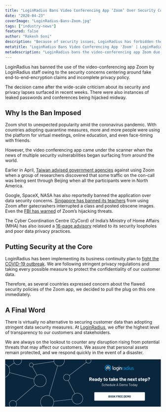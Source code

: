 ```yaml
---
title: "LoginRadius Bans Video Conferencing App ‘Zoom’ Over Security Concerns"
date: "2020-04-23"
coverImage: "LoginRadius-Bans-Zoom.jpg"
tags: ["industry-news"]
featured: false 
author: "Rakesh Soni"
description: "Because of security issues, LoginRadius has forbidden the use of the Zoom video conferencing software by LoginRadius employees."
metatitle: "LoginRadius Bans Video Conferencing App 'Zoom' | LoginRadius"
metadescription: "LoginRadius bans the video-conferencing app Zoom due to security concerns. The decision came after instances of leaked passwords, and privacy lapses."
---
```


LoginRadius has banned the use of the video-conferencing app Zoom by LoginRadius staff owing to the security concerns centering around fake end-to-end-encryption claims and incomplete privacy policy.

The decision came after the wide-scale criticism about its security and privacy lapses surfaced in recent weeks. There were also instances of leaked passwords and conferences being hijacked midway.

## Why Is the Ban Imposed

Zoom shot to unexpected popularity amid the coronavirus pandemic. With countries adopting quarantine measures, more and more people were using the platform for virtual meetings, online education, and even face-timing with friends.

However, the video conferencing app came under the scanner when the news of multiple security vulnerabilities began surfacing from around the world.

Earlier in April, [Taiwan advised government agencies](https://www.bbc.com/news/technology-52200507) against using Zoom when a group of researchers discovered that some traffic on the con-call was being sent through Beijing when all the participants were in North America.

Google, SpaceX, NASA has also reportedly banned the application over data security concerns. [Singapore has banned its teachers](https://www.theguardian.com/world/2020/apr/11/singapore-bans-teachers-using-zoom-after-hackers-post-obscene-images-on-screens) from using Zoom after gatecrashers interrupted a class and posted obscene images. Even the [FBI has warned](https://www.fbi.gov/contact-us/field-offices/boston/news/press-releases/fbi-warns-of-teleconferencing-and-online-classroom-hijacking-during-covid-19-pandemic) of Zoom’s hijacking threats.

The Cyber Coordination Centre (CyCord) of India’s Ministry of Home Affairs (MHA) has also issued a [16-page advisory](http://164.100.117.97/WriteReadData/userfiles/comprehensive-advisory-Zoom-%20meeting%20platfom-20200412-%282%29.pdf) related to its security loopholes and poor data privacy practices.

## Putting Security at the Core

LoginRadius has been implementing its business continuity plan to [fight the COVID-19 outbreak](https://www.loginradius.com/blog/identity/loginradius-business-continuity-covid-19-outbreak/). We are following stringent privacy regulations and taking every possible measure to protect the confidentiality of our customer data.

Therefore, as several countries expressed concern about the flawed security policies of the Zoom app, we decided to pull the plug on this one immediately.

## A Final Word

There is virtually no alternative to securing customer data than adopting stringent data security measures. At [LoginRadius](https://www.loginradius.com/), we offer the highest level of transparency to our customers and stakeholders.

We are always on the lookout to counter any disruption rising from potential threats that may affect our customers. We assure that personal assets remain protected, and we respond quickly in the event of a disaster.

[![](Book-a-demo-1024x310.png)](https://www.loginradius.com/book-a-demo/)
